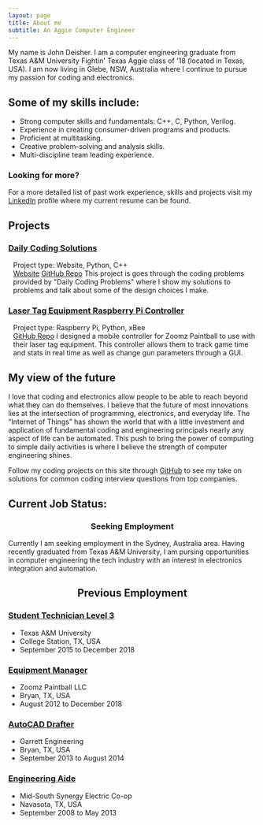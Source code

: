 ```yaml
---
layout: page
title: About me
subtitle: An Aggie Computer Engineer
---
```


<html>
    <body>
        <div class="main">
            <p>My name is John Deisher. I am a computer engineering graduate from Texas A&M University Fightin' Texas Aggie class of '18 (located in Texas, USA). I am now living in Glebe, NSW, Australia where I continue to pursue my passion for coding and electronics.</p>
            <h2>Some of my skills include:</h2>
                <ul>
                    <li>Strong computer skills and fundamentals: C++, C, Python, Verilog.</li>
                    <li>Experience in creating consumer-driven programs and products.</li>
                    <li>Proficient at multitasking.</li> 
                    <li>Creative problem-solving and analysis skills.</li> 
                    <li>Multi-discipline team leading experience.</li> 
                </ul>
            <h3>Looking for more?</h3> 
                <p>For a more detailed list of past work experience, skills and projects visit my <a href="https://www.linkedin.com/in/john-deisher/" style="display: inline;">LinkedIn</a> profile where my current resume can be found. </p>
            <div>
                <h2 class="h2-seperator">Projects</h2>
                    <h3><u>Daily Coding Solutions</u></h3>
                        <p style="padding-left: 10px">Project type: Website, Python, C++ <br>
                        <a href="https://deisherjohn.github.io/DailyCodingSolutions/">Website</a>
                        <a href="https://github.com/DeisherJohn/DailyCodingSolutions">GitHub Repo</a>
                        This project is goes through the coding problems provided by "Daily Coding Problems" where I show my solutions to problems and talk about some of the design choices I make. 
                        </p>
                    <h3><u>Laser Tag Equipment Raspberry Pi Controller</u></h3>
                        <p style="padding-left: 10px">Project type: Raspberry Pi, Python, xBee <br>
                        <a href="https://github.com/DeisherJohn/ZoomzLaserTagGUI">GitHub Repo</a>
                        I designed a mobile controller for Zoomz Paintball to use with their laser tag equipment. This controller allows them to track game time and stats in real time as well as change gun parameters through a GUI. 
                        </p>
            </div>
            <div>
                <h2 class="h2-seperator">My view of the future</h2>
                    <p>I love that coding and electronics allow people to be able to reach beyond what they can do themselves. I believe that the future of most innovations lies at the intersection of programming, electronics, and everyday life.  The “Internet of Things” has shown the world that with a little investment and application of fundamental coding and engineering principals nearly any aspect of life can be automated. This push to bring the power of computing to simple daily activities is where I believe the strength of computer engineering shines.</p>
                <p>Follow my coding projects on this site through <a href="https://github.com/DeisherJohn/DailyCodingSolutions" style="display: inline;">GitHub</a> to see my take on solutions for common coding interview questions from top companies. </p>
            </div>
            <div>
                <h2 class="h2-seperator">Current Job Status:</h2>
                    <h3 style="text-align: center;">Seeking Employment</h3>
                        <p>Currently I am seeking employment in the Sydney, Australia area. Having recently graduated from Texas A&M University, I am pursing opportunities in computer engineering the tech industry with an interest in electronics integration and automation.</p>
                    <h2 style="text-align: center;">Previous Employment</h2>
                        <h3><u>Student Technician Level 3</u></h3>
                            <ul>
                                <li>Texas A&M University</li>
                                <li>College Station, TX, USA</li>
                                <li>September 2015 to December 2018</li>
                            </ul>
                        <h3><u>Equipment Manager</u></h3>
                            <ul>
                                <li>Zoomz Paintball LLC</li>
                                <li>Bryan, TX, USA</li>
                                <li>August 2012 to December 2018</li>
                            </ul>
                        <h3><u>AutoCAD Drafter</u></h3>
                            <ul>
                                <li>Garrett Engineering</li>
                                <li>Bryan, TX, USA</li>
                                <li>September 2013 to August 2014</li>
                            </ul>
                        <h3><u>Engineering Aide</u></h3>
                            <ul>
                                <li>Mid-South Synergy Electric Co-op</li>
                                <li>Navasota, TX, USA</li>
                                <li>September 2008 to May 2013</li>
                            </ul>
            </div>
        </div>  
    </body>
</html> 
